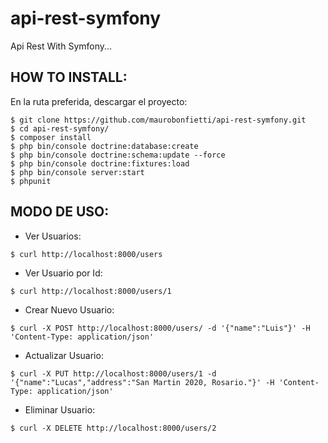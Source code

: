 # api-rest-symfony

Api Rest With Symfony...


## HOW TO INSTALL:

En la ruta preferida, descargar el proyecto:

```
$ git clone https://github.com/maurobonfietti/api-rest-symfony.git
$ cd api-rest-symfony/
$ composer install
$ php bin/console doctrine:database:create
$ php bin/console doctrine:schema:update --force
$ php bin/console doctrine:fixtures:load
$ php bin/console server:start
$ phpunit
```


## MODO DE USO:

- Ver Usuarios:
```
$ curl http://localhost:8000/users
```


- Ver Usuario por Id:
```
$ curl http://localhost:8000/users/1
```


- Crear Nuevo Usuario:
```
$ curl -X POST http://localhost:8000/users/ -d '{"name":"Luis"}' -H 'Content-Type: application/json'
```


- Actualizar Usuario:
```
$ curl -X PUT http://localhost:8000/users/1 -d '{"name":"Lucas","address":"San Martin 2020, Rosario."}' -H 'Content-Type: application/json'
```


- Eliminar Usuario:
```
$ curl -X DELETE http://localhost:8000/users/2
```

